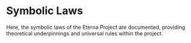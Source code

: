# Symbolic Laws

Here, the symbolic laws of the Eterna Project are documented, providing theoretical underpinnings and universal rules within the project.